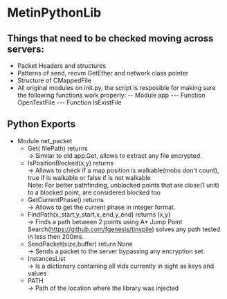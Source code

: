 # MetinPythonLib

## Things that need to be checked moving across servers:

- Packet Headers and structures
- Patterns of send, recvm GetEther and network class pointer
- Structure of CMappedFile
- All original modules on init.py, the script is resposible for making sure the following functions work properly:
-- Module app
--- Function OpenTextFile
--- Function IsExistFile


## Python Exports
- Module net_packet
  - Get(<string> filePath) returns <bytearray><br>
    -> Similar to old app.Get, allows to extract any file encrypted.
  - IsPositionBlocked(<int>x,<int>y) returns <boolean><br>
    -> Allows to check if a map position is walkable(mobs don't count), true if is walkable or false if is not walkable<br>
    Note: For better pathfinding, unblocked points that are close(1 unit) to a blocked point, are considered blocked too<br>
  - GetCurrentPhase() returns <int><br>
    -> Allows to get the current phase in integer format.<br>
  - FindPath(<int>x_start,<int>y_start,<int>x_end,<int>y_end) returns <tuple>(x,y)<br>
    -> Finds a path between 2 points using A* Jump Point Search(https://github.com/fgenesis/tinypile) solves any path tested in less then 200ms.<br>
  - SendPacket(<int>size,<bytearray>buffer) return None<br>
    -> Sends a packet to the server bypassing any encryption set<br>
  - <dict>InstancesList<br>
    -> Is a dictionary containing all vids currently in sight as keys and values<br>
  - <string>PATH<br>
    -> Path of the location where the library was injected<br>


